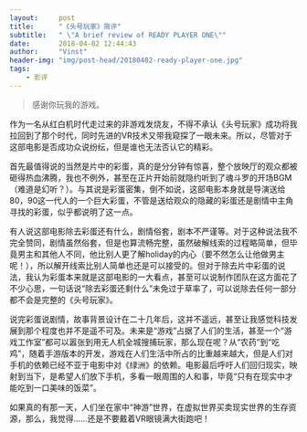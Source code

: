 ```yaml
---
layout:     post
title:      "《头号玩家》简评"
subtitle:   " \"A brief review of READY PLAYER ONE\""
date:       2018-04-02 12:44:43
author:     "Vinst"
header-img: "img/post-head/20180402-ready-player-one.jpg"
tags:
    - 影评
---
```


>感谢你玩我的游戏。

作为一名从红白机时代走过来的非游戏发烧友，不得不承认《头号玩家》成功将我拉回到了那个时代，同时先进的VR技术又带我窥探了一眼未来。所以，尽管对于这部电影是否成功众说纷纭，但是谁也无法否认它的精彩。

首先最值得说的当然是片中的彩蛋，真的是分分钟有惊喜，整个放映厅的观众都被砸得热血沸腾，我也不例外，甚至在正片开始前就隐约听到了魂斗罗的开场BGM（难道是幻听？）。与其说是彩蛋密集，倒不如说，这部电影本身就是导演送给80，90这一代人的一个巨大彩蛋，不管是送给观众的隐藏的彩蛋还是剧情中主角寻找的彩蛋，似乎都说明了这一点。

有人说这部电影除去彩蛋还有什么，剧情俗套，剧本不严谨等。对于这种说法我不完全赞同，剧情虽然俗套，但是也算流畅完整，虽然破解线索的过程略简单，但毕竟男主和其他人不同，他比别人更了解holiday的内心（要不然怎么让他做男主呢！），所以解开线索比别人简单也还是可以接受的。但对于除去片中彩蛋的说法，我认为彩蛋本来就是这部电影的一大看点，甚至可以说制作团队在这方面花了不少心思，一句话说“除去彩蛋还剩什么”未免过于草率了，可以说除去任何一部分都不会是完整的《头号玩家》。

说完彩蛋说剧情，故事背景设计在二十几年后，这并不遥远，甚至让我感觉科技发展到那个程度也并不是遥不可及。未来是“游戏”占据了人们的生活，甚至一个“游戏工作室”都可以嚣张到用无人机全城搜捕玩家，那么现在呢？从“农药”到“吃鸡”，随着手游版本的开发，游戏在人们生活中所占的比重越来越大，但是人们对手机的依赖已经不亚于电影中对《绿洲》的依赖。电影最后呼吁人们回归现实，映射到当下，是希望人们放下手机，多看一眼周围的人和事，毕竟“只有在现实中才能吃到一口美味的饭菜”。

如果真的有那一天，人们坐在家中“神游”世界，在虚拟世界买卖现实世界的生存资源，那么，我觉得……还是不要戴着VR眼镜满大街跑吧！

